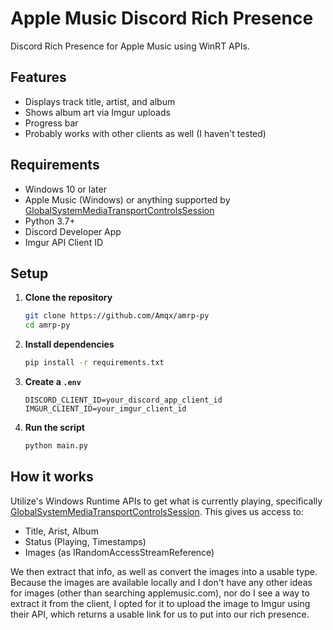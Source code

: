 # Apple Music Discord Rich Presence

Discord Rich Presence for Apple Music using WinRT APIs.

## Features

- Displays track title, artist, and album
- Shows album art via Imgur uploads
- Progress bar
- Probably works with other clients as well (I haven't tested)

## Requirements

- Windows 10 or later
- Apple Music (Windows) or anything supported by [GlobalSystemMediaTransportControlsSession](https://learn.microsoft.com/en-us/uwp/api/windows.media.control.globalsystemmediatransportcontrolssession?view=winrt-26100)
- Python 3.7+
- Discord Developer App
- Imgur API Client ID

## Setup

1. **Clone the repository**
    ```bash
    git clone https://github.com/Amqx/amrp-py
    cd amrp-py
    ```

2. **Install dependencies**
    ```bash
    pip install -r requirements.txt
    ```

3. **Create a `.env`**
    ```
    DISCORD_CLIENT_ID=your_discord_app_client_id
    IMGUR_CLIENT_ID=your_imgur_client_id
    ```

4. **Run the script**
    ```bash
    python main.py
    ```

##  How it works

Utilize's Windows Runtime APIs to get what is currently playing, specifically [GlobalSystemMediaTransportControlsSession](https://learn.microsoft.com/en-us/uwp/api/windows.media.control.globalsystemmediatransportcontrolssession?view=winrt-26100). This gives us access to:

- Title, Arist, Album
- Status (Playing, Timestamps)
- Images (as IRandomAccessStreamReference)

We then extract that info, as well as convert the images into a usable type. Because the images are available locally and I don't have any other ideas for images (other than searching applemusic.com), nor do I see a way to extract it from the client, I opted for it to upload the image to Imgur using their API, which returns a usable link for us to put into our rich presence. 
